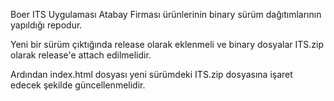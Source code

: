 Boer ITS Uygulaması Atabay Firması ürünlerinin binary sürüm dağıtımlarının yapıldığı repodur.

Yeni bir sürüm çıktığında release olarak eklenmeli ve binary dosyalar ITS.zip olarak release'e attach edilmelidir.

Ardından index.html dosyası yeni sürümdeki ITS.zip dosyasına işaret edecek şekilde güncellenmelidir.
